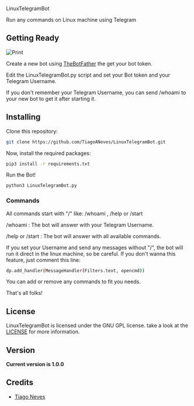 LinuxTelegramBot

Run any commands on Linux machine using Telegram

## Getting Ready
![Print](https://core.telegram.org/file/811140763/1/PihKNbjT8UE/03b57814e13713da37)

Create a new bot using [TheBotFather](https://telegram.me/botfather) the get your bot token.

Edit the LinuxTelegramBot.py script and set your Bot token and your Telegram Username.

If you don't remember your Telegram Username, you can send /whoami to your new bot to get it after starting it.

## Installing

Clone this repository:
``` sh
git clone https://github.com/TiagoANeves/LinuxTelegramBot.git
```

Now, install the required packages:
``` sh
pip3 install -r requirements.txt
```

Run the Bot!
``` sh
python3 LinuxTelegramBot.py 
```

### Commands

All commands start with "/" like: /whoami , /help or /start

/whoami : The bot will answer with your Telegram Username.

/help or /start : The bot will answer with all available commands.

If you set your Username and send any messages without "/", the bot will run it direct in the linux machine, so be careful. If you don't wanna this feature, just comment this line:

``` sh
dp.add_handler(MessageHandler(Filters.text, opencmd))
```

You can add or remove any commands to fit you needs.


That's all folks!

## License

LinuxTelegramBot is licensed under the GNU GPL license. take a look at the [LICENSE](https://github.com/TiagoANeves/TDTLinuxPWD/blob/master/LICENSE) for more information.

## Version
**Current version is 1.0.0**

## Credits
- [Tiago Neves](https://github.com/TiagoANeves)
